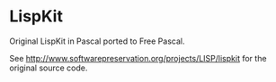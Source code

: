 # LispKit
Original LispKit in Pascal ported to Free Pascal.

See http://www.softwarepreservation.org/projects/LISP/lispkit for the
original source code.
